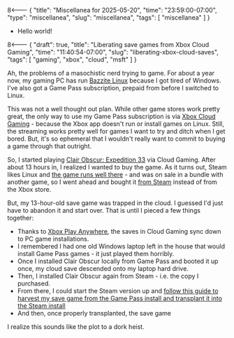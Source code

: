 8<--- { "title": "Miscellanea for 2025-05-20", "time": "23:59:00-07:00", "type": "miscellanea", "slug": "miscellanea", "tags": [ "miscellanea" ] }

- Hello world!


8<--- { "draft": true, "title": "Liberating save games from Xbox Cloud Gaming", "time": "11:40:54-07:00", "slug": "liberating-xbox-cloud-saves", "tags": [ "gaming", "xbox", "cloud", "msft" ] }

Ah, the problems of a masochistic nerd trying to game. For about a year now, my gaming PC has run [Bazzite Linux](https://bazzite.gg/) because I got tired of Windows. I've also got a Game Pass subscription, prepaid from before I switched to Linux.

This was not a well thought out plan. While other game stores work pretty great, the only way to use my Game Pass subscription is via [Xbox Cloud Gaming](https://www.xbox.com/en-us/play) - because the Xbox app doesn't run or install games on Linux. Still, the streaming works pretty well for games I want to try and ditch when I get bored. But, it's so ephemeral that I wouldn't really want to commit to buying a game through that outright.

So, I started playing [Clair Obscur: Expedition 33](https://www.xbox.com/en-US/games/store/clair-obscur-expedition-33/9PPT8K6GQHRZ/0010) via Cloud Gaming. After about 13 hours in, I realized I wanted to buy the game. As it turns out, Steam likes Linux and [the game runs well there](https://www.protondb.com/app/1903340) - and was on sale in a bundle with another game, so I went ahead and bought it [from Steam](https://store.steampowered.com/app/1903340/Clair_Obscur_Expedition_33/)  instead of from the Xbox store.

But, my 13-hour-old save game was trapped in the cloud. I guessed I'd just have to abandon it and start over. That is until I pieced a few things together:

- Thanks to [Xbox Play Anywhere](https://www.xbox.com/en-US/games/xbox-play-anywhere), the saves in Cloud Gaming sync down to PC game installations.
- I remembered I had one old Windows laptop left in the house that would install Game Pass games - it just played them horribly.
- Once I installed Clair Obscur locally from Game Pass and booted it up once, my cloud save descended onto my laptop hard drive.
- Then, I installed Clair Obscur again from Steam - i.e. the copy I purchased.
- From there, I could start the Steam version up and [follow this guide to harvest my save game from the Game Pass install and transplant it into the Steam install](https://steamcommunity.com/app/1903340/discussions/0/592895445665061488/)
- And then, once properly transplanted, the save game 

I realize this sounds like the plot to a dork heist.